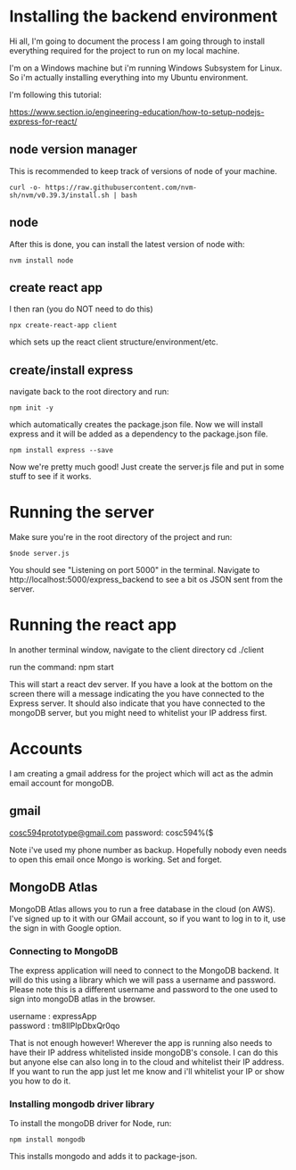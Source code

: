 # Installing the backend environment
Hi all, I'm going to document the process I am going through to install everything required for the project to 
run on my local machine. 

I'm on a Windows machine but i'm running Windows Subsystem for Linux. So i'm actually installing
everything into my Ubuntu environment.

I'm following this tutorial:

https://www.section.io/engineering-education/how-to-setup-nodejs-express-for-react/

## node version manager
This is recommended to keep track of versions of node of your machine. 

    curl -o- https://raw.githubusercontent.com/nvm-sh/nvm/v0.39.3/install.sh | bash

## node

After this is done, you can install the latest version of node with:

    nvm install node

## create react app

I then ran (you do NOT need to do this)

    npx create-react-app client

which sets up the react client structure/environment/etc.

## create/install express 

navigate back to the root directory and run:

    npm init -y

which automatically creates the package.json file.
Now we will install express and it will be added as a dependency to the package.json file.

    npm install express --save

Now we're pretty much good!
Just create the server.js file and put in some stuff to see if it works.

# Running the server
Make sure you're in the root directory of the project and run:

    $node server.js

You should see "Listening on port 5000" in the terminal. 
Navigate to http://localhost:5000/express_backend to see a bit os JSON sent from the server.

# Running the react app
In another terminal window, navigate to the client directory
    cd ./client

run the command: 
    npm start

This will start a react dev server. If you have a look at the bottom on the screen there will a message indicating the you have connected to the Express server.
It should also indicate that you have connected to the mongoDB server, but you might need to whitelist your IP address first.

# Accounts 

I am creating a gmail address for the project which will act as the admin email account for mongoDB.

## gmail

cosc594prototype@gmail.com
password: cosc594%($

Note i've used my phone number as backup. Hopefully nobody even needs to open this email once Mongo is working. Set and forget.

## MongoDB Atlas
MongoDB Atlas allows you to run a free database in the cloud (on AWS). I've signed up to it with our GMail account, so if you want to log in to it, use the sign in with Google option.

### Connecting to MongoDB
The express application will need to connect to the MongoDB backend. 
It will do this using a library which we will pass a username and password. 
Please note this is a different username and password to the one used to sign into mongoDB atlas in the browser. 

username : expressApp  
password : tm8lIPIpDbxQr0qo

That is not enough however!
Wherever the app is running also needs to have their IP address whitelisted inside mongoDB's console. I can do this but anyone else can also long in to the cloud and whitelist their IP address. If you want to run the app just let me know and i'll whitelist your IP or show you how to do it. 

### Installing mongodb driver library
To install the mongoDB driver for Node, run:

    npm install mongodb

This installs mongodo and adds it to package-json.

